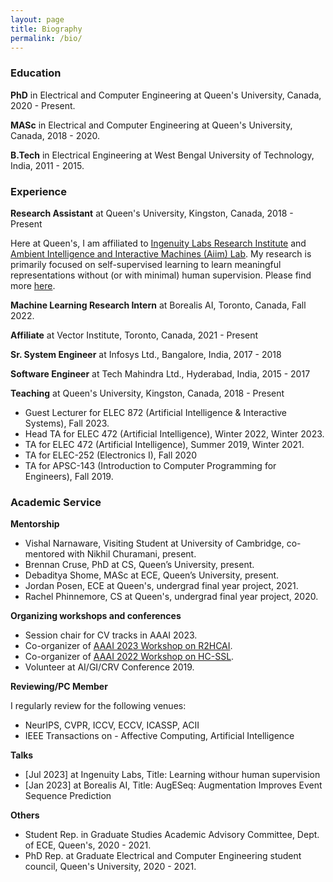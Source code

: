 ```yaml
---
layout: page
title: Biography
permalink: /bio/
---
```


<a name="/education"></a>

### Education

**PhD** in Electrical and Computer Engineering at Queen's University, Canada, 2020 - Present.

**MASc** in Electrical and Computer Engineering at Queen's University, Canada, 2018 - 2020.

**B.Tech** in Electrical Engineering at West Bengal University of Technology, India, 2011 - 2015.

<a name="/experience"></a>

### Experience


**Research Assistant** at Queen's University, Kingston, Canada, 2018 - Present

Here at Queen's, I am affiliated to [Ingenuity Labs Research Institute](https://ingenuitylabs.queensu.ca/) and [Ambient Intelligence and Interactive Machines (Aiim) Lab](https://www.aiimlab.com/). 
My research is primarily focused on self-supervised learning to learn meaningful representations without (or with minimal) human supervision. Please find more [here](./research.md).

**Machine Learning Research Intern** at Borealis AI, Toronto, Canada, Fall 2022.

**Affiliate** at Vector Institute, Toronto, Canada, 2021 - Present

**Sr. System Engineer** at Infosys Ltd., Bangalore, India, 2017 - 2018

**Software Engineer** at Tech Mahindra Ltd., Hyderabad, India, 2015 - 2017

**Teaching** at Queen's University, Kingston, Canada, 2018 - Present

- Guest Lecturer for ELEC 872 (Artificial Intelligence & Interactive Systems), Fall 2023. 
- Head TA for ELEC 472 (Artificial Intelligence), Winter 2022, Winter 2023.
- TA for ELEC 472 (Artificial Intelligence), Summer 2019, Winter 2021.
- TA for ELEC-252 (Electronics I), Fall 2020
- TA for APSC-143 (Introduction to Computer Programming for Engineers), Fall 2019.

<a name="/academic_service"></a>

### Academic Service 

**Mentorship**
- Vishal Narnaware, Visiting Student at University of Cambridge, co-mentored with Nikhil Churamani, present.
- Brennan Cruse, PhD at CS, Queen’s University, present.
- Debaditya Shome, MASc at ECE, Queen’s University, present.
- Jordan Posen, ECE at Queen's, undergrad final year project, 2021.
- Rachel Phinnemore, CS at Queen's, undergrad final year project, 2020.

**Organizing workshops and conferences**
- Session chair for CV tracks in AAAI 2023.
- Co-organizer of [AAAI 2023 Workshop on R2HCAI](https://r2hcai.github.io/AAAI-23/). 
- Co-organizer of [AAAI 2022 Workshop on HC-SSL](https://hcssl.github.io/AAAI-22/). 
- Volunteer at AI/GI/CRV Conference 2019.

**Reviewing/PC Member**

I regularly review for the following venues:
- NeurIPS, CVPR, ICCV, ECCV, ICASSP, ACII
- IEEE Transactions on - Affective Computing, Artificial Intelligence

**Talks**
- [Jul 2023] at Ingenuity Labs, Title: Learning withour human supervision
- [Jan 2023] at Borealis AI, Title: AugESeq: Augmentation Improves Event Sequence Prediction

**Others**
- Student Rep. in Graduate Studies Academic Advisory Committee, Dept. of ECE, Queen's, 2020 - 2021.
- PhD Rep. at Graduate Electrical and Computer Engineering student council, Queen's University, 2020 - 2021. 

<!-- **Session Chair**
- CV: Video Understanding and Activity Analysis, AAAI 2023.
- CV: Representation Learning for Vision, AAAI 2023. -->



<!-- - Neural Information Processing Systems (NeurIPS), 2023. -->
<!-- - International Conference on Computer Vision (ICCV), 2023. -->
<!-- - Computer Vision and Pattern Recognition (CVPR), 2023. -->
<!-- - European Conference on Computer Vision (ECCV), 2022. -->
<!-- - IEEE Transactions on Affective Computing, 2022 - Present. -->
<!-- - IEEE Transactions on Artificial Intelligence (T-AI), 2021 - Present. -->
<!-- - IEEE Affective Computing and Intelligent Interaction (ACII), 2021, 2022. -->
<!-- - ECCV Workshop on Visual Object-oriented Learning meets Interaction (VOLI), 2022. -->
<!-- - IEEE International Conference on Acoustics, Speech, and Signal Processing (ICASSP), 2020. -->
<!-- - IEEE International Conference on Systems, Man, and Cybernetics (SMC), 2019, 2020. -->
<!-- - ACM Symposium on Applied Perception (SAP), 2019. -->

<!-- **Organizing workshops and conferences**
- Chair, session on CV: Video Understanding and Activity Analysis, AAAI 2023.
- Chair, session on CV: Representation Learning for Vision, AAAI 2023.
- Workflow and Publicity Chair [AAAI 2023 Workshop on Representation Learning for Responsible Human-centric AI (R2HCAI)](https://r2hcai.github.io/AAAI-23/). 
- Workflow Chair [AAAI 2022 Workshop on Human-Centric Self-supervised Learning (HC-SSL)](https://hcssl.github.io/AAAI-22/). 
- Served on the organizing committee of AI/GI/CRV Conference 2019.
 -->
<!-- **Academic memberships/Others** -->
<!-- - Student Representative in Graduate Studies Academic Advisory (GSAC) Committee, Dept. of ECE, Queen's, 2020 - 2021. -->
<!-- - PhD Rep. at Graduate Electrical and Computer Engineering (GECE) student council, Queen's University, 2020 - 2021. -->
<!-- - Member of IEEE Signal Processing Society (IEEE SPS), 2020 - 2021. -->
<!-- - IEEE Graduate Student Member 2020 - Present. -->
<!-- - Student member of Association for the Advancement of Affective Computing (AAAC), 2019 - 2021. -->

<!-- ### Talks/Presentations

- Poster presentation at Robotics and AI Symposium, Ingunity Labs, 2022. **Honourable Mention**
- Poster presentation at FEAS Research Symposium, Queen’s University, Canada, 2022. **Honourable Mention**
- Poster presentation at Robotics and AI Symposium, Ingunity Labs, 2021. **Best Poster Award**
- Paper talk at AAAI, 2021.
- Paper talk at ICASSP, 2020.
- Poster presentation at FEAS Research Symposium, Queen’s University, Canada, 2019.
- Paper talk at ACII, 2019.
 -->
